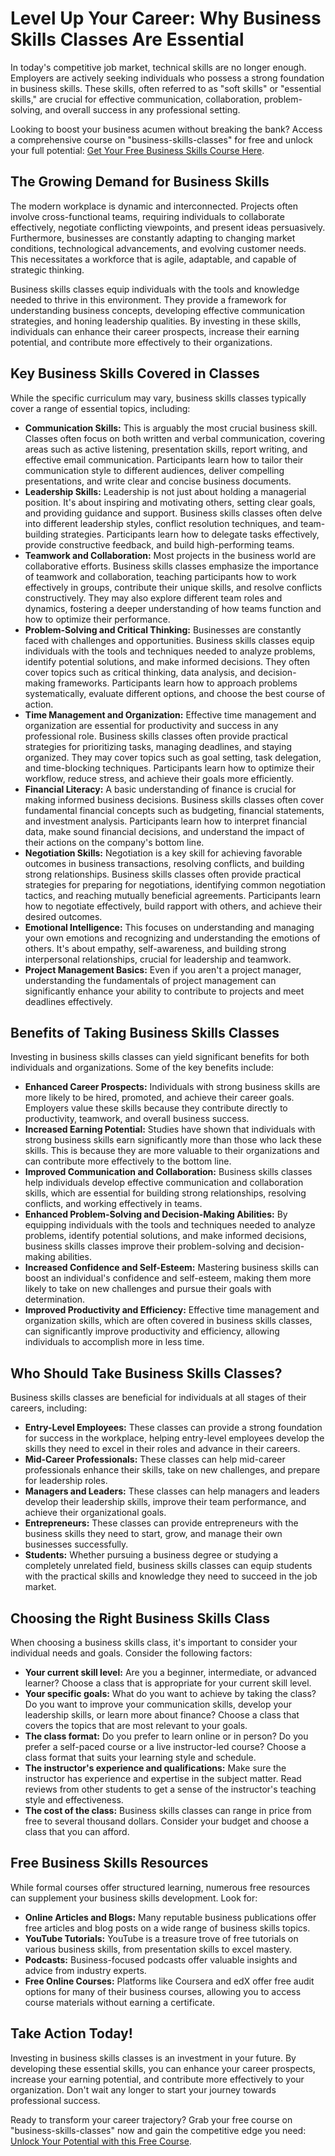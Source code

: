 # Level Up Your Career: Why Business Skills Classes Are Essential

In today's competitive job market, technical skills are no longer enough. Employers are actively seeking individuals who possess a strong foundation in business skills. These skills, often referred to as "soft skills" or "essential skills," are crucial for effective communication, collaboration, problem-solving, and overall success in any professional setting.

Looking to boost your business acumen without breaking the bank? Access a comprehensive course on "business-skills-classes" for free and unlock your full potential: [Get Your Free Business Skills Course Here](https://udemywork.com/business-skills-classes).

## The Growing Demand for Business Skills

The modern workplace is dynamic and interconnected. Projects often involve cross-functional teams, requiring individuals to collaborate effectively, negotiate conflicting viewpoints, and present ideas persuasively. Furthermore, businesses are constantly adapting to changing market conditions, technological advancements, and evolving customer needs. This necessitates a workforce that is agile, adaptable, and capable of strategic thinking.

Business skills classes equip individuals with the tools and knowledge needed to thrive in this environment. They provide a framework for understanding business concepts, developing effective communication strategies, and honing leadership qualities. By investing in these skills, individuals can enhance their career prospects, increase their earning potential, and contribute more effectively to their organizations.

## Key Business Skills Covered in Classes

While the specific curriculum may vary, business skills classes typically cover a range of essential topics, including:

*   **Communication Skills:** This is arguably the most crucial business skill. Classes often focus on both written and verbal communication, covering areas such as active listening, presentation skills, report writing, and effective email communication. Participants learn how to tailor their communication style to different audiences, deliver compelling presentations, and write clear and concise business documents.
*   **Leadership Skills:** Leadership is not just about holding a managerial position. It's about inspiring and motivating others, setting clear goals, and providing guidance and support. Business skills classes often delve into different leadership styles, conflict resolution techniques, and team-building strategies. Participants learn how to delegate tasks effectively, provide constructive feedback, and build high-performing teams.
*   **Teamwork and Collaboration:** Most projects in the business world are collaborative efforts. Business skills classes emphasize the importance of teamwork and collaboration, teaching participants how to work effectively in groups, contribute their unique skills, and resolve conflicts constructively. They may also explore different team roles and dynamics, fostering a deeper understanding of how teams function and how to optimize their performance.
*   **Problem-Solving and Critical Thinking:** Businesses are constantly faced with challenges and opportunities. Business skills classes equip individuals with the tools and techniques needed to analyze problems, identify potential solutions, and make informed decisions. They often cover topics such as critical thinking, data analysis, and decision-making frameworks. Participants learn how to approach problems systematically, evaluate different options, and choose the best course of action.
*   **Time Management and Organization:** Effective time management and organization are essential for productivity and success in any professional role. Business skills classes often provide practical strategies for prioritizing tasks, managing deadlines, and staying organized. They may cover topics such as goal setting, task delegation, and time-blocking techniques. Participants learn how to optimize their workflow, reduce stress, and achieve their goals more efficiently.
*   **Financial Literacy:** A basic understanding of finance is crucial for making informed business decisions. Business skills classes often cover fundamental financial concepts such as budgeting, financial statements, and investment analysis. Participants learn how to interpret financial data, make sound financial decisions, and understand the impact of their actions on the company's bottom line.
*   **Negotiation Skills:** Negotiation is a key skill for achieving favorable outcomes in business transactions, resolving conflicts, and building strong relationships. Business skills classes often provide practical strategies for preparing for negotiations, identifying common negotiation tactics, and reaching mutually beneficial agreements. Participants learn how to negotiate effectively, build rapport with others, and achieve their desired outcomes.
*   **Emotional Intelligence:** This focuses on understanding and managing your own emotions and recognizing and understanding the emotions of others. It's about empathy, self-awareness, and building strong interpersonal relationships, crucial for leadership and teamwork.
*   **Project Management Basics:** Even if you aren't a project manager, understanding the fundamentals of project management can significantly enhance your ability to contribute to projects and meet deadlines effectively.

## Benefits of Taking Business Skills Classes

Investing in business skills classes can yield significant benefits for both individuals and organizations. Some of the key benefits include:

*   **Enhanced Career Prospects:** Individuals with strong business skills are more likely to be hired, promoted, and achieve their career goals. Employers value these skills because they contribute directly to productivity, teamwork, and overall business success.
*   **Increased Earning Potential:** Studies have shown that individuals with strong business skills earn significantly more than those who lack these skills. This is because they are more valuable to their organizations and can contribute more effectively to the bottom line.
*   **Improved Communication and Collaboration:** Business skills classes help individuals develop effective communication and collaboration skills, which are essential for building strong relationships, resolving conflicts, and working effectively in teams.
*   **Enhanced Problem-Solving and Decision-Making Abilities:** By equipping individuals with the tools and techniques needed to analyze problems, identify potential solutions, and make informed decisions, business skills classes improve their problem-solving and decision-making abilities.
*   **Increased Confidence and Self-Esteem:** Mastering business skills can boost an individual's confidence and self-esteem, making them more likely to take on new challenges and pursue their goals with determination.
*   **Improved Productivity and Efficiency:** Effective time management and organization skills, which are often covered in business skills classes, can significantly improve productivity and efficiency, allowing individuals to accomplish more in less time.

## Who Should Take Business Skills Classes?

Business skills classes are beneficial for individuals at all stages of their careers, including:

*   **Entry-Level Employees:** These classes can provide a strong foundation for success in the workplace, helping entry-level employees develop the skills they need to excel in their roles and advance in their careers.
*   **Mid-Career Professionals:** These classes can help mid-career professionals enhance their skills, take on new challenges, and prepare for leadership roles.
*   **Managers and Leaders:** These classes can help managers and leaders develop their leadership skills, improve their team performance, and achieve their organizational goals.
*   **Entrepreneurs:** These classes can provide entrepreneurs with the business skills they need to start, grow, and manage their own businesses successfully.
*   **Students:** Whether pursuing a business degree or studying a completely unrelated field, business skills classes can equip students with the practical skills and knowledge they need to succeed in the job market.

## Choosing the Right Business Skills Class

When choosing a business skills class, it's important to consider your individual needs and goals. Consider the following factors:

*   **Your current skill level:** Are you a beginner, intermediate, or advanced learner? Choose a class that is appropriate for your current skill level.
*   **Your specific goals:** What do you want to achieve by taking the class? Do you want to improve your communication skills, develop your leadership skills, or learn more about finance? Choose a class that covers the topics that are most relevant to your goals.
*   **The class format:** Do you prefer to learn online or in person? Do you prefer a self-paced course or a live instructor-led course? Choose a class format that suits your learning style and schedule.
*   **The instructor's experience and qualifications:** Make sure the instructor has experience and expertise in the subject matter. Read reviews from other students to get a sense of the instructor's teaching style and effectiveness.
*   **The cost of the class:** Business skills classes can range in price from free to several thousand dollars. Consider your budget and choose a class that you can afford.

## Free Business Skills Resources

While formal courses offer structured learning, numerous free resources can supplement your business skills development. Look for:

*   **Online Articles and Blogs:** Many reputable business publications offer free articles and blog posts on a wide range of business skills topics.
*   **YouTube Tutorials:** YouTube is a treasure trove of free tutorials on various business skills, from presentation skills to excel mastery.
*   **Podcasts:** Business-focused podcasts offer valuable insights and advice from industry experts.
*   **Free Online Courses:** Platforms like Coursera and edX offer free audit options for many of their business courses, allowing you to access course materials without earning a certificate.

## Take Action Today!

Investing in business skills classes is an investment in your future. By developing these essential skills, you can enhance your career prospects, increase your earning potential, and contribute more effectively to your organization. Don't wait any longer to start your journey towards professional success.

Ready to transform your career trajectory? Grab your free course on "business-skills-classes" now and gain the competitive edge you need: [Unlock Your Potential with this Free Course](https://udemywork.com/business-skills-classes).
